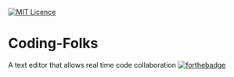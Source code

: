 [![MIT Licence](https://badges.frapsoft.com/os/mit/mit.svg?v=103)](https://opensource.org/licenses/mit-license.php)   
# Coding-Folks
A text editor that allows real time code collaboration
[![forthebadge](http://forthebadge.com/images/badges/built-with-love.svg)](http://forthebadge.com)
